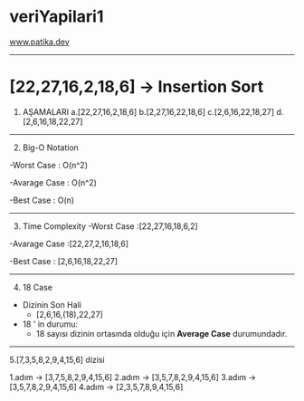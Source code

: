 # veriYapilari1
 www.patika.dev
  <hr>

 # [22,27,16,2,18,6] -> Insertion Sort
 1. AŞAMALARI
   a.[22,27,16,2,18,6]
   b.[2,27,16,22,18,6]
   c.[2,6,16,22,18,27]
   d.[2,6,16,18,22,27]

   <hr>

 2. Big-O Notation

 -Worst Case : O(n^2)

 -Avarage Case : O(n^2)

 -Best Case : O(n)

 <hr>

 3. Time Complexity
 -Worst Case :[22,27,16,18,6,2]

 -Avarage Case :[22,27,2,16,18,6]

 -Best Case : [2,6,16,18,22,27]

 <hr>

 4. 18 Case 
 * Dizinin Son Hali
    * [2,6,16,(18),22,27]
  * 18 ' in durumu:
    - 18 sayısı dizinin ortasında olduğu için **Average Case** durumundadır.
 
 <hr>

 5.[7,3,5,8,2,9,4,15,6] dizisi
 
 1.adım -> [3,7,5,8,2,9,4,15,6] 
 2.adım -> [3,5,7,8,2,9,4,15,6]
 3.adım -> [3,5,7,8,2,9,4,15,6]
 4.adım -> [2,3,5,7,8,9,4,15,6]
